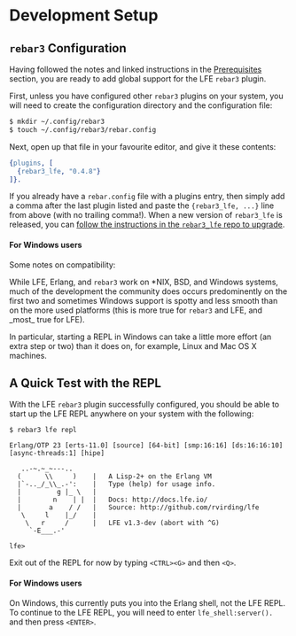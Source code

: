 # Development Setup

## `rebar3` Configuration
Having followed the notes and linked instructions in the [Prerequisites](prereq.html) section, you are ready to add global support for the LFE `rebar3` plugin.

First, unless you have configured other `rebar3` plugins on your system, you will need to create the configuration directory and the configuration file:

```bash
$ mkdir ~/.config/rebar3
$ touch ~/.config/rebar3/rebar.config
```

Next, open up that file in your favourite editor, and give it these contents:

```erlang
{plugins, [
  {rebar3_lfe, "0.4.8"}
]}.
```

If you already have a `rebar.config` file with a plugins entry, then simply add a comma after the last plugin listed and paste the `{rebar3_lfe, ...}` line from above (with no trailing comma!). When a new version of `rebar3_lfe` is released, you can [follow the instructions in the `rebar3_lfe` repo to upgrade](https://github.com/lfe/rebar3#upgrading-rebar3_lfe-globally).

<div class="alert alert-info">
  <h4 class="alert-heading">
    <i class="fa fa-info-circle" aria-hidden="true"></i>
    For Windows users
  </h4>
  <p class="mb-0">Some notes on compatibility:</p>
  <p class="mb-0">
    While LFE, Erlang, and <code>rebar3</code> work on *NIX, BSD, and Windows systems, much of the development the community does occurs predominently on the first two and sometimes Windows support is spotty and less smooth than on the more used platforms (this is more true for <code>rebar3</code> and LFE, and _most_ true for LFE).

In particular, starting a REPL in Windows can take a little more effort (an extra step or two) than it does on, for example, Linux and Mac OS X machines.
  </p>
</div>

## A Quick Test with the REPL

With the LFE `rebar3` plugin successfully configured, you should be able to start up the LFE REPL anywhere on your system with the following:

```shell
$ rebar3 lfe repl
```
```text
Erlang/OTP 23 [erts-11.0] [source] [64-bit] [smp:16:16] [ds:16:16:10] [async-threads:1] [hipe]

   ..-~.~_~---..
  (      \\     )    |   A Lisp-2+ on the Erlang VM
  |`-.._/_\\_.-':    |   Type (help) for usage info.
  |         g |_ \   |
  |        n    | |  |   Docs: http://docs.lfe.io/
  |       a    / /   |   Source: http://github.com/rvirding/lfe
   \     l    |_/    |
    \   r     /      |   LFE v1.3-dev (abort with ^G)
     `-E___.-'

lfe>
```

Exit out of the REPL for now by typing `<CTRL><G>` and then `<Q>`.

<div class="alert alert-warning">
  <h4 class="alert-heading">
    <i class="fa fa-exclamation-triangle" aria-hidden="true"></i>
    For Windows users
  </h4>
  <p class="mb-0">
    On Windows, this currently puts you into the Erlang shell, not the LFE REPL. To continue to the LFE REPL, you will need to enter <code>lfe_shell:server().</code> and then press <code>&lt;ENTER&gt;</code>.
  </p>
</div>
